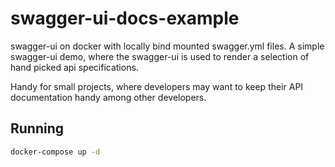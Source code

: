# swagger-ui-docs-example

swagger-ui on docker with locally bind mounted swagger.yml files. A simple swagger-ui demo, where the swagger-ui is used to render a selection of hand picked api specifications.

Handy for small projects, where developers may want to keep their API documentation handy among other developers.

## Running

```sh
docker-compose up -d
```
